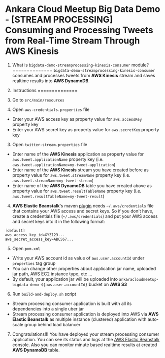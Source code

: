 # Ankara Cloud Meetup Big Data Demo - [STREAM PROCESSING] Consuming and Processing Tweets from Real-Time Stream Through AWS Kinesis

1. What is `bigdata-demo-streamprocessing-kinesis-consumer` module?
==============
`bigdata-demo-streamprocessing-kinesis-consumer` consumes and processes tweets from **AWS Kinesis** stream
and saves realtime results into **AWS DynamoDB**.

2. Instructions
==============
1. Go to `src/main/resources`
2. Open `aws-credentials.properties` file
  * Enter your AWS access key as property value for `aws.accessKey` property key 
  * Enter your AWS secret key as property value for `aws.secretKey` property key 
3. Open `twitter-stream.properties` file
  * Enter name of the **AWS Kinesis** application as property value for `aws.tweet.applicationName` property key  (i.e. `aws.tweet.applicationName=my-tweet-application`)
  * Enter name of the **AWS Kinesis** stream you have created before as property value for `aws.tweet.streamName` property key (i.e. `aws.tweet.streamName=my-tweet-stream`)
  * Enter name of the **AWS DynamoDB** table you have created above as property value for `aws.tweet.resultTableName` property key (i.e. `aws.tweet.resultTableName=my-tweet-result`)
4. **AWS Elastic Beanstalk**'s maven [plugin](http://beanstalker.ingenieux.com.br/beanstalk-maven-plugin/usage.html) 
needs `~/.aws/credentials` file that contains your AWS access and secret keys. 
So if you don't have, create a credentials file  (`~/.aws/credentials`) and put your AWS access and secret keys into it in the following format:

  ```
  [default]
  aws_access_key_id=XYZ123...
  aws_secret_access_key=ABC567...
  ```

5. Open `pom.xml`
  * Write your AWS account id as value of `aws.user.accountId` under `properties` tag group
  * You can change other properties about application jar name, uploaded jar path, AWS EC2 instance type, etc ...
  * By default, your application jar will be uploaded into `ankaracloudmeetup-bigdata-demo-${aws.user.accountId}` bucket on **AWS S3**
6. Run `build-and-deploy.sh` script
  * Stream processing consumer application is built with all its dependencies into a single uber jar
  * Stream processing consumer application is deployed into AWS via **AWS Elastic Beanstalk** 
    as multiple instance (clustered) application with auto-scale group behind load balancer 
7. Congratulations!!! You have deployed your stream processing consumer application. 
   You can see its status and logs at the [AWS Elastic Beanstalk](console.aws.amazon.com/elasticbeanstalk) console.
   Also you can monitor minute based realtime results at created **AWS DynamoDB** table.
